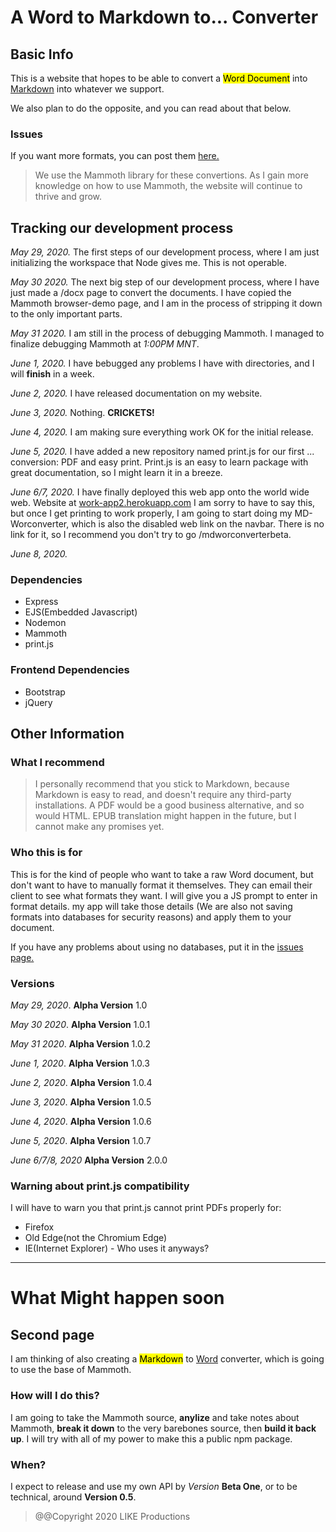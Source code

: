 # A Word to Markdown to... Converter

## Basic Info
This is a website that hopes to be able to convert a <mark>Word Document</mark> into <u>Markdown</u> into whatever we support.

We also plan to do the opposite, and you can read about that below.


### Issues
If you want more formats, you can post them <a href="https://github.com/yappermags/work_app/issues">here.</a>
> We use the Mammoth library for these convertions. As I gain more knowledge on how to use Mammoth, the website will continue to thrive and grow.

## Tracking our development process

*May 29, 2020.* The first steps of our development process, where I am just initializing the workspace that Node gives me. This is not operable.

*May 30 2020.* The next big step of our development process, where I have just made a /docx page to convert the documents. I have copied the Mammoth browser-demo page, and I am in the process of stripping it down to the only important parts. 

*May 31 2020.* I am still in the process of debugging Mammoth. I managed to finalize debugging Mammoth at *1:00PM MNT*.

*June 1, 2020.* I have bebugged any problems I have with directories, and I will **finish** in a week.

*June 2, 2020.* I have released documentation on my website.

*June 3, 2020.* Nothing. **CRICKETS!**

*June 4, 2020.* I am making sure everything work OK for the initial release.

*June 5, 2020.* I have added a new repository named print.js for our first ... conversion: PDF and easy print. Print.js is an easy to learn package with great documentation, so I might learn it in a breeze.

*June 6/7, 2020.* I have finally deployed this web app onto the world wide web. Website at <a href="work-app2.herokuapp.com">work-app2.herokuapp.com</a> I am sorry to have to say this, but once I get printing to work properly, I am going to start doing my MD-Worconverter, which is also the disabled web link on the navbar. There is no link for it, so I recommend you don't try to go /mdworconverterbeta.

*June 8, 2020.*  

### Dependencies

<ul>
<li>Express</li>
<li>EJS(Embedded Javascript)</li>
<li>Nodemon</li>
<li>Mammoth</li>
<li>print.js</li>
</ul>

### Frontend Dependencies

<ul>
<li>Bootstrap</li>
<li>jQuery</li>
</ul>

## Other Information

### What I recommend

>I personally recommend that you stick to Markdown, because Markdown is easy to read, and doesn't require any third-party installations. A PDF would be a good business alternative, and so would HTML. EPUB translation might happen in the future, but I cannot make any promises yet.

### Who this is for
 This is for the kind of people who want to take a raw Word document, but don't want to have to manually format it themselves. They can email their client to see what formats they want. I will give you a JS prompt to enter in format details. my app will take those details (We are also not saving formats into databases for security reasons) and apply them to your document.

If you have any problems about using no databases, put it in the <a href="https://github.com/yappermags/work_app/issues">issues page.</a>

### Versions

*May 29, 2020*. **Alpha Version** 1.0

*May 30 2020*. **Alpha Version** 1.0.1

*May 31 2020*. **Alpha Version** 1.0.2

*June 1, 2020*. **Alpha Version** 1.0.3

*June 2, 2020*. **Alpha Version** 1.0.4

*June 3, 2020*. **Alpha Version** 1.0.5

*June 4, 2020*. **Alpha Version** 1.0.6

*June 5, 2020*. **Alpha Version** 1.0.7

*June 6/7/8, 2020* **Alpha Version** 2.0.0

### Warning about print.js compatibility

I will have to warn you that print.js cannot print PDFs properly for:
<ul>
<li>Firefox</li>
<li>Old Edge(not the Chromium Edge)</li>
<li>IE(Internet Explorer) - Who uses it anyways?</li>
</ul>

------
# What Might happen soon

## Second page

I am thinking of also creating a <mark>Markdown</mark> to <u>Word</u> converter, which is going to use the base of Mammoth. 

### How will I do this?
I am going to take the Mammoth source, **anylize** and take notes about Mammoth, **break it down** to the very barebones source, then **build it back up**. I will try with all of my power to make this a public npm package.

### When?

I expect to release and use my own API by *Version* **Beta One**, or to be technical, around **Version 0.5**.

> @@Copyright 2020 LIKE Productions